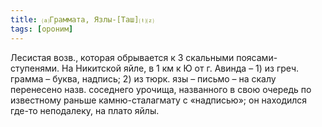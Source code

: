 ```yaml
---
title: ⒜Граммата, Язлы-[Таш]⒯⒵
tags: [ороним]
---
```


Лесистая возв., которая обрывается к З скальными поясами-ступенями. На Никитской
яйле, в 1 км к Ю от г. Авинда – 1) из греч. грамма – буква, надпись; 2) из тюрк.
язы – письмо – на скалу перенесено назв. соседнего урочища, названного в свою
очередь по известному раньше камню-сталагмату с «надписью»; он находился где-то
неподалеку, на плато яйлы.
